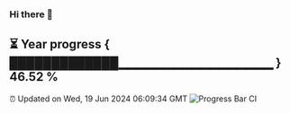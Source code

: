 ### Hi there 👋
⏳ Year progress { █████████████▁▁▁▁▁▁▁▁▁▁▁▁▁▁▁▁▁ } 46.52 %
---
⏰ Updated on Wed, 19 Jun 2024 06:09:34 GMT
![Progress Bar CI](https://github.com/Moyi321/Moyi321/workflows/Progress%20Bar%20CI/badge.svg)
